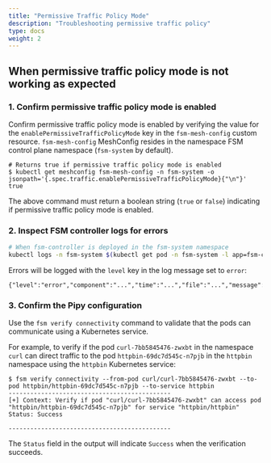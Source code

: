 ```yaml
---
title: "Permissive Traffic Policy Mode"
description: "Troubleshooting permissive traffic policy"
type: docs
weight: 2
---
```


## When permissive traffic policy mode is not working as expected

### 1. Confirm permissive traffic policy mode is enabled

Confirm permissive traffic policy mode is enabled by verifying the value for the `enablePermissiveTrafficPolicyMode` key in the `fsm-mesh-config` custom resource. `fsm-mesh-config` MeshConfig resides in the namespace FSM control plane namespace (`fsm-system` by default).

```console
# Returns true if permissive traffic policy mode is enabled
$ kubectl get meshconfig fsm-mesh-config -n fsm-system -o jsonpath='{.spec.traffic.enablePermissiveTrafficPolicyMode}{"\n"}'
true
```

The above command must return a boolean string (`true` or `false`) indicating if permissive traffic policy mode is enabled.

### 2. Inspect FSM controller logs for errors

```bash
# When fsm-controller is deployed in the fsm-system namespace
kubectl logs -n fsm-system $(kubectl get pod -n fsm-system -l app=fsm-controller -o jsonpath='{.items[0].metadata.name}')
```

Errors will be logged with the `level` key in the log message set to `error`:
```console
{"level":"error","component":"...","time":"...","file":"...","message":"..."}
```

### 3. Confirm the Pipy configuration

Use the `fsm verify connectivity` command to validate that the pods can communicate using a Kubernetes service.

For example, to verify if the pod `curl-7bb5845476-zwxbt` in the namespace `curl` can direct traffic to the pod `httpbin-69dc7d545c-n7pjb` in the `httpbin` namespace using the `httpbin` Kubernetes service:

```console
$ fsm verify connectivity --from-pod curl/curl-7bb5845476-zwxbt --to-pod httpbin/httpbin-69dc7d545c-n7pjb --to-service httpbin
---------------------------------------------
[+] Context: Verify if pod "curl/curl-7bb5845476-zwxbt" can access pod "httpbin/httpbin-69dc7d545c-n7pjb" for service "httpbin/httpbin"
Status: Success

---------------------------------------------
```

The `Status` field in the output will indicate `Success` when the verification succeeds.